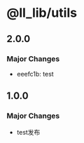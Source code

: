# @ll_lib/utils

## 2.0.0

### Major Changes

- eeefc1b: test

## 1.0.0

### Major Changes

- test发布
